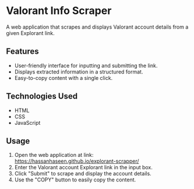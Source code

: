 # Valorant Info Scraper

A web application that scrapes and displays Valorant account details from a given Explorant link.

## Features

- User-friendly interface for inputting and submitting the link.
- Displays extracted information in a structured format.
- Easy-to-copy content with a single click.

## Technologies Used

- HTML
- CSS
- JavaScript

## Usage

1. Open the web application at link: https://hassanhaseen.github.io/explorant-scrapper/
2. Enter the Valorant account Explorant link in the input box.
3. Click "Submit" to scrape and display the account details.
4. Use the "COPY" button to easily copy the content.
